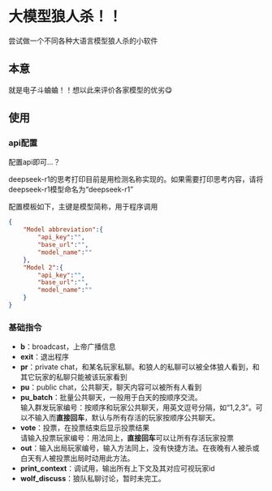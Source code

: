 # 大模型狼人杀！！

尝试做一个不同各种大语言模型狼人杀的小软件

## 本意

就是电子斗蛐蛐！！想以此来评价各家模型的优劣😋

## 使用

### api配置

配置api即可…？

deepseek-r1的思考打印目前是用检测名称实现的。如果需要打印思考内容，请将deepseek-r1模型命名为“deepseek-r1”

配置模板如下，主键是模型简称，用于程序调用
```json
{
    "Model abbreviation":{
        "api_key":"",
        "base_url":"",
        "model_name":""
    },
    "Model 2":{
        "api_key":"",
        "base_url":"",
        "model_name":""
    }
}
```

### 基础指令

+ **b**：broadcast，上帝广播信息
+ **exit**：退出程序
+ **pr**：private chat，和某名玩家私聊。和狼人的私聊可以被全体狼人看到，和其它玩家的私聊只能被该玩家看到
+ **pu**：public chat，公共聊天，聊天内容可以被所有人看到
+ **pu_batch**：批量公共聊天，一般用于白天的按顺序交流。
<br>输入群发玩家编号：按顺序和玩家公共聊天，用英文逗号分隔，如“1,2,3”。可以不输入而**直接回车**，默认与所有存活的玩家按顺序公共聊天。
+ **vote**：投票，在投票结束后显示投票结果
<br>请输入投票玩家编号：用法同上，**直接回车**可以让所有存活玩家投票
+ **out**：输入出局玩家编号，输入方法同上，没有快捷方法。在夜晚有人被杀或白天有人被投票出局时动用此方法。
+ **print_context**：调试用，输出所有上下文及其对应可视玩家id
+ **wolf_discuss**：狼队私聊讨论，暂时未完工。
